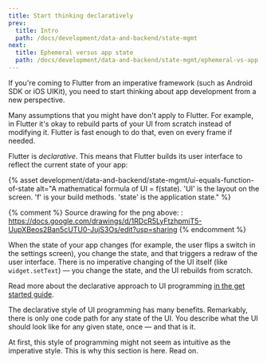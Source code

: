 ```yaml
---
title: Start thinking declaratively
prev:
  title: Intro
  path: /docs/development/data-and-backend/state-mgmt
next:
  title: Ephemeral versus app state
  path: /docs/development/data-and-backend/state-mgmt/ephemeral-vs-app
---
```


If you're coming to Flutter from an imperative framework (such as Android SDK or
iOS UIKit), you need to start thinking about app development from a new
perspective.

Many assumptions that you might have don't apply to Flutter. For example, in
Flutter it's okay to rebuild parts of your UI from scratch instead of modifying
it. Flutter is fast enough to do that, even on every frame if needed.

Flutter is _declarative_. This means that Flutter builds its user interface to
reflect the current state of your app:

{% asset development/data-and-backend/state-mgmt/ui-equals-function-of-state alt="A mathematical formula of UI = f(state). 'UI' is the layout on the screen. 'f' is your build methods. 'state' is the application state." %}

{% comment %}
Source drawing for the png above: : https://docs.google.com/drawings/d/1RDcR5LyFtzhpmiT5-UupXBeos2Ban5cUTU0-JujS3Os/edit?usp=sharing
{% endcomment %}

When the state of your app changes (for example, the user flips a switch in the
settings screen), you change the state, and that triggers a redraw of the user
interface. There is no imperative changing of the UI itself (like
`widget.setText`) — you change the state, and the UI rebuilds from scratch.

Read more about the declarative approach to UI programming [in
the get started guide](/docs/get-started/flutter-for/declarative).

The declarative style of UI programming has many benefits. Remarkably, there is
only one code path for any state of the UI. You describe what the UI should look
like for any given state, once — and that is it.

At first, this style of programming might not seem as intuitive as the
imperative style. This is why this section is here. Read on.
